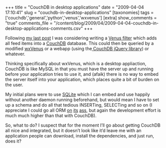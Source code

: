 +++
title = "CouchDB in desktop applications"
date = "2009-04-04 17:10:41"
slug = "couchdb-in-desktop-applications"
[taxonomies]
tags = ['couchdb','general','python','venus','wxvenus']
[extra]
show_comments = "true"
comments_file = "/content/blog/2009/04/2009-04-04-couchdb-in-desktop-applications-comments.csv"
+++

Following [my last post](http://philwilson.org/blog/2009/03/storing-feedparser-objects-in-couchdb "http://philwilson.org/blog/2009/03/storing-feedparser-objects-in-couchdb") I was considering writing a [Venus filter](http://intertwingly.net/code/venus/docs/filters.html "http://intertwingly.net/code/venus/docs/filters.html") which adds all feed items into a [CouchDB](http://couchdb.apache.org/ "http://couchdb.apache.org/") database. This could then be queried by a modified [wxVenus](http://philwilson.org/code/wxvenus/ "http://philwilson.org/code/wxvenus/") or a webapp (using the[ CouchDB jQuery library](http://plugins.jquery.com/project/jqcouch "http://plugins.jquery.com/project/jqcouch")) or whatever.

Thinking specifically about wxVenus, which is a desktop appliaction, CouchDB is like MySQL in that you must have the server up and running before your application tries to use it, and (afaik) there is no way to embed the server itself into your application, which places quite a bit of burden on the user.

My initial plans were to use [SQLite](http://www.sqlite.org/) which I can embed and use happily without another daemon running beforehand, but would mean I have to set up a schema and do all that tedious INSERTing, SELECTing and so on (I appreciate I could go all ORM [on](https://storm.canonical.com/ "Storm ORM (https://storm.canonical.com/)") [its](http://www.sqlalchemy.org/ "SQLAlchemy ORM (http://www.sqlalchemy.org/)") [ass](http://www.aminus.net/dejavu "Dejavu ORM (http://www.aminus.net/dejavu)"), but again the development effort is much much higher than that with CouchDB).

So, what to do? I suspect that for the moment I’ll go about getting CouchDB all nice and integrated, but it doesn’t look like it’d leave me with an application people can download, install the dependencies, and just run, does it?
